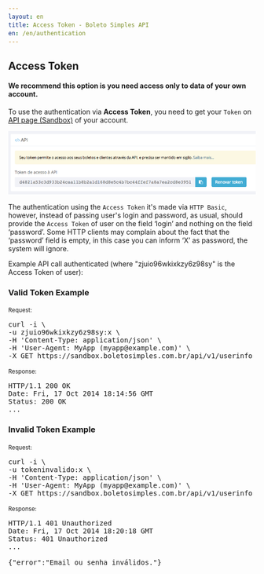 ```yaml
---
layout: en
title: Access Token - Boleto Simples API
en: /en/authentication
---
```


## Access Token

#### We recommend this option is you need access only to data of your own account.

To use the authentication via **Access Token**, you need to get your `Token` on [API page (Sandbox)](https://sandbox.boletosimples.com.br/conta/api) of your account.

![](/img/api-token.png)

The authentication using the `Access Token` it's made via `HTTP Basic`, however, instead of passing user's login and password, as usual, should provide the `Access Token` of user on the field ‘login’ and nothing on the field ‘password’. Some HTTP clients
may complain about the fact that the ‘password’ field is empty, in this case you can inform ‘X’ as password, the system will ignore.

Example API call authenticated (where "zjuio96wkixkzy6z98sy" is the Access Token of user):

### Valid Token Example

<small>Request:</small>

<pre class="bash">
curl -i \
-u zjuio96wkixkzy6z98sy:x \
-H 'Content-Type: application/json' \
-H 'User-Agent: MyApp (myapp@example.com)' \
-X GET https://sandbox.boletosimples.com.br/api/v1/userinfo
</pre>

<small>Response:</small>

<pre class="bash">
HTTP/1.1 200 OK
Date: Fri, 17 Oct 2014 18:14:56 GMT
Status: 200 OK
...
</pre>

### Invalid Token Example

<small>Request:</small>

<pre class="bash">
curl -i \
-u tokeninvalido:x \
-H 'Content-Type: application/json' \
-H 'User-Agent: MyApp (myapp@example.com)' \
-X GET https://sandbox.boletosimples.com.br/api/v1/userinfo
</pre>

<small>Response:</small>

<pre class="bash">
HTTP/1.1 401 Unauthorized
Date: Fri, 17 Oct 2014 18:20:18 GMT
Status: 401 Unauthorized
...

{"error":"Email ou senha inválidos."}
</pre>
